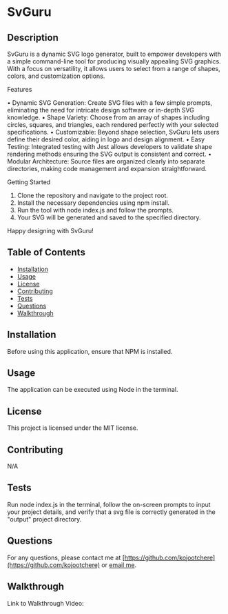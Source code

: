 # SvGuru

## Description

SvGuru is a dynamic SVG logo generator, built to empower developers with a simple command-line tool for producing visually appealing SVG graphics. With a focus on versatility, it allows users to select from a range of shapes, colors, and customization options.

Features

•	Dynamic SVG Generation: Create SVG files with a few simple prompts, eliminating the need for intricate design software or in-depth SVG knowledge.
•	Shape Variety: Choose from an array of shapes including circles, squares, and triangles, each rendered perfectly with your selected specifications.
•	Customizable: Beyond shape selection, SvGuru lets users define their desired color, aiding in logo and design alignment.
•	Easy Testing: Integrated testing with Jest allows developers to validate shape rendering methods ensuring the SVG output is consistent and correct.
•	Modular Architecture: Source files are organized clearly into separate directories, making code management and expansion straightforward.

Getting Started

1. Clone the repository and navigate to the project root.
2. Install the necessary dependencies using npm install.
3. Run the tool with node index.js and follow the prompts.
4. Your SVG will be generated and saved to the specified directory.

Happy designing with SvGuru!

## Table of Contents
- [Installation](#installation)
- [Usage](#usage)
- [License](#license)
- [Contributing](#contributing)
- [Tests](#tests)
- [Questions](#questions)
- [Walkthrough](#walkthrough)

## Installation
Before using this application, ensure that NPM is installed.

## Usage
The application can be executed using Node in the terminal.

## License
This project is licensed under the MIT license.

## Contributing
N/A

## Tests
Run node index.js in the terminal, follow the on-screen prompts to input your project details, and verify that a svg file is correctly generated in the "output" project directory.

## Questions
For any questions, please contact me at [https://github.com/kojootchere](https://github.com/kojootchere) or [email me](mailto:kojootchere@gmail.com).

## Walkthrough

Link to Walkthrough Video:
